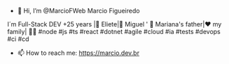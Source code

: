 - 👋 Hi, I’m @MarcioFWeb Marcio Figueiredo

I´m Full-Stack DEV +25 years |💍 Eliete|👦 Miguel ' 👧 Mariana's father|❤ my family| 👨‍💻 #node #js #ts #react #dotnet #agile #cloud #ia #tests #devops #ci #cd

- 📫 How to reach me: https://marcio.dev.br

<!---
MarcioFWeb/MarcioFWeb is a ✨ special ✨ repository because its `README.md` (this file) appears on your GitHub profile.
You can click the Preview link to take a look at your changes.
--->
